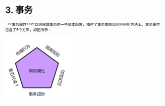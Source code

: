 # 3. 事务

     **事务属性**可以理解成事务的一些基本配置，描述了事务策略如何应用到方法上。事务属性包含了5个方面，如图所示：

![](../../.gitbook/assets/image%20%28154%29.png)

